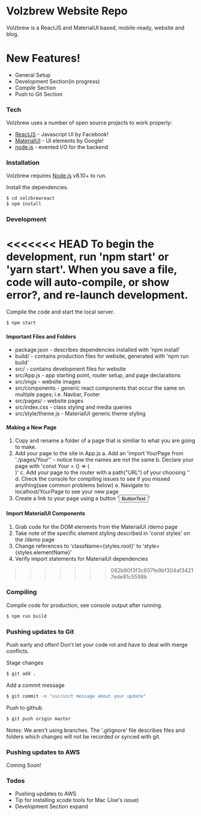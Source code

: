 # Volzbrew Website Repo

Volzbrew is a ReactJS and MaterialUI based, mobile-ready, website and blog.


# New Features!

  - General Setup 
  - Development Section(in progress) 
  - Compile Section
  - Push to Git Section 
  
### Tech

Volzbrew uses a number of open source projects to work properly:

* [ReactJS] - Javascript UI by Facebook!
* [MaterialUI] - UI elements by Google!
* [node.js] - evented I/O for the backend


### Installation

Volzbrew requires [Node.js](https://nodejs.org/) v8.10+ to run.

Install the dependencies.

```sh
$ cd volzbrewreact
$ npm install
```


### Development
<<<<<<< HEAD
To begin the development, run 'npm start' or 'yarn start'.
When you save a file, code will auto-compile, or show error?, and re-launch development.
=======

Compile the code and start the local server.

```sh
$ npm start
```

#### Important Files and Folders

* package.json - describes dependencies installed with 'npm install'
* build/ - contains production files for website, generated with 'npm run build'
* src/ - contains development files for website
* src/App.js - app starting point, router setup, and page declarations
* src/imgs - website images
* src/components - generic react components that occur the same on multiple pages; i.e. Navbar, Footer
* src/pages/ - website pages
* src/index.css - class styling and media queries
* src/style/theme.js - MaterialUI generic theme styling

#### Making a New Page

1. Copy and rename a folder of a page that is similiar to what you are going to make.
2. Add your page to the site in App.js
  a. Add an 'import YourPage from './pages/Your'' - notice how the names are not the same
  b. Declare your page with 'const Your = () => (<div> <YourPage /> </div>)'
  c. Add your page to the router with a path("URL") of your choosing '<Route path='/yourPage' component={YourPage} />'
  d. Check the console for compiling issues to see if you missed anything(see common problems below)
  e. Navigate to localhost/YourPage to see your new page
3. Create a link to your page using a button '<Link to="/yourPage"><Button>ButtonText</Button></Link>'

#### Import MaterialUI Components

1. Grab code for the DOM elements from the MaterialUI /demo page
2. Take note of the specific element styling described in 'const styles' on the /demo page
3. Change references to 'className={styles.root}' to 'style={styles.elementName}'
4. Verify import statements for MaterialUI dependencies

>>>>>>> 082b80f3f3c607fe9bf304af34217ede91c5598b

### Compiling

Compile code for production, see console output after running.

```sh
$ npm run build
```

### Pushing updates to Git

Push early and often! Don't let your code rot and have to deal with merge conflicts.

Stage changes
```sh
$ git add . 
```

Add a commit message
```sh
$ git commit -m "succinct message about your update" 
```

Push to github
```sh
$ git push origin master 
```

Notes:
We aren't using branches.
The '.gitignore' file describes files and folders which changes will not be recorded or synced with git.

### Pushing updates to AWS
Coming Soon!

### Todos

 - Pushing updates to AWS
 - Tip for installing xcode tools for Mac (Joe's issue)
 - Development Section expand


[//]: # (These are reference links used in the body of this note and get stripped out when the markdown processor does its job. There is no need to format nicely because it shouldn't be seen. Thanks SO - http://stackoverflow.com/questions/4823468/store-comments-in-markdown-syntax)

   [git-repo-url]: <https://github.com/joemccann/dillinger.git>
   [node.js]: <http://nodejs.org>
   [ReactJS]: <https://github.com/facebook/create-react-app>
   [MaterialUI]: <https://material-ui-next.com/getting-started/usage/>
